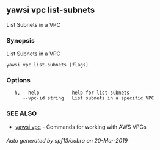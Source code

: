 ## yawsi vpc list-subnets

List Subnets in a VPC

### Synopsis


List Subnets in a VPC

```
yawsi vpc list-subnets [flags]
```

### Options

```
  -h, --help            help for list-subnets
      --vpc-id string   List subnets in a specific VPC
```

### SEE ALSO
* [yawsi vpc](yawsi_vpc.md)	 - Commands for working with AWS VPCs

###### Auto generated by spf13/cobra on 20-Mar-2019
